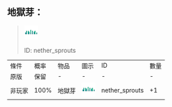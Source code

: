 ## 地獄芽：

> <img src="./mc_icon/decorations/nether_sprouts.png">
>
> ID: nether_sprouts

<table>
	<tablebody>
		<tr>
			<td>條件</td>
			<td>概率</td>
			<td>物品</td>
			<td>圖示</td>
			<td>ID</td>
			<td>數量</td>
		</tr>
		<tr>
			<td>原版</td>
			<td>保留</td>
			<td>-</td>
			<td>-</td>
			<td>-</td>
			<td>-</td>
		</tr>
		<tr>
			<td>非玩家</td>
			<td>100%</td>
			<td>地獄芽</td>
			<td><img src="./mc_icon/decorations/nether_sprouts.png"></td>
			<td>nether_sprouts</td>
			<td>+1</td>
		</tr>
	</tablebody>
</table>